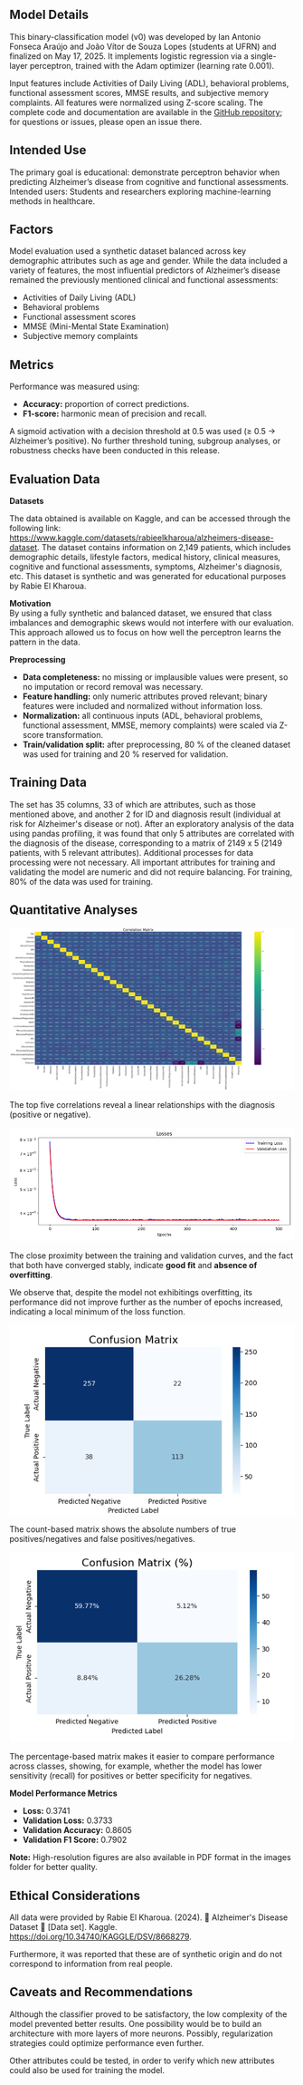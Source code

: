 ## Model Details

This binary-classification model (v0) was developed by Ian Antonio Fonseca Araújo and João Vítor de Souza Lopes (students at UFRN) and finalized on May 17, 2025. It implements logistic regression via a single-layer perceptron, trained with the Adam optimizer (learning rate 0.001).  

Input features include Activities of Daily Living (ADL), behavioral problems, functional assessment scores, MMSE results, and subjective memory complaints. All features were normalized using Z-score scaling. The complete code and documentation are available in the [GitHub repository](https://github.com/Onifin/PPGEEC2318/tree/main); for questions or issues, please open an issue there.

## Intended Use

The primary goal is educational: demonstrate perceptron behavior when predicting Alzheimer’s disease from cognitive and functional assessments.  
Intended users: Students and researchers exploring machine-learning methods in healthcare.  

## Factors

Model evaluation used a synthetic dataset balanced across key demographic attributes such as age and gender. While the data included a variety of features, the most influential predictors of Alzheimer’s disease remained the previously mentioned clinical and functional assessments:  
- Activities of Daily Living (ADL)  
- Behavioral problems  
- Functional assessment scores  
- MMSE (Mini-Mental State Examination)  
- Subjective memory complaints  


## Metrics

Performance was measured using:  
- **Accuracy:** proportion of correct predictions.  
- **F1-score:** harmonic mean of precision and recall.  

A sigmoid activation with a decision threshold at 0.5 was used (≥ 0.5 → Alzheimer’s positive). No further threshold tuning, subgroup analyses, or robustness checks have been conducted in this release. 

## Evaluation Data

**Datasets**  

The data obtained is available on Kaggle, and can be accessed through the following link: https://www.kaggle.com/datasets/rabieelkharoua/alzheimers-disease-dataset. The dataset contains information on 2,149 patients, which includes demographic details, lifestyle factors, medical history, clinical measures, cognitive and functional assessments, symptoms, Alzheimer's diagnosis, etc. This dataset is synthetic and was generated for educational purposes by Rabie El Kharoua.

**Motivation**  
By using a fully synthetic and balanced dataset, we ensured that class imbalances and demographic skews would not interfere with our evaluation. This approach allowed us to focus on how well the perceptron learns the pattern in the data.

**Preprocessing**  
- **Data completeness:** no missing or implausible values were present, so no imputation or record removal was necessary.  
- **Feature handling:** only numeric attributes proved relevant; binary features were included and normalized without information loss.  
- **Normalization:** all continuous inputs (ADL, behavioral problems, functional assessment, MMSE, memory complaints) were scaled via Z-score transformation.  
- **Train/validation split:** after preprocessing, 80 % of the cleaned dataset was used for training and 20 % reserved for validation.  

## Training Data

The set has 35 columns, 33 of which are attributes, such as those mentioned above, and another 2 for ID and diagnosis result (individual at risk for Alzheimer's disease or not). After an exploratory analysis of the data using pandas profiling, it was found that only 5 attributes are correlated with the diagnosis of the disease, corresponding to a matrix of 2149 x 5 (2149 patients, with 5 relevant attributes). Additional processes for data processing were not necessary. All important attributes for training and validating the model are numeric and did not require balancing. For training, 80% of the data was used for training.

## Quantitative Analyses

![Correlation Matrix](images/correlation_matrix.png)

The top five correlations reveal a linear relationships with the diagnosis (positive or negative).

![Training & Validation Losses](images/losses.png)

The close proximity between the training and validation curves, and the fact that both have converged stably, indicate **good fit** and **absence of overfitting**.

We observe that, despite the model not exhibitings overfitting, its performance did not improve further as the number of epochs increased, indicating a local minimum of the loss function.

![Confusion Matrix (Counts)](images/confusion_matrix.png)

The count-based matrix shows the absolute numbers of true positives/negatives and false positives/negatives.
 
![Confusion Matrix (%)](images/confusion_matrix_total_percent.png)

The percentage-based matrix makes it easier to compare performance across classes, showing, for example, whether the model has lower sensitivity (recall) for positives or better specificity for negatives.

**Model Performance Metrics**

- **Loss:** 0.3741  
- **Validation Loss:** 0.3733  
- **Validation Accuracy:** 0.8605  
- **Validation F1 Score:** 0.7902 

 **Note:** High-resolution figures are also available in PDF format in the images folder for better quality.  

## Ethical Considerations

All data were provided by Rabie El Kharoua. (2024). 🧠 Alzheimer's Disease Dataset 🧠 [Data set]. Kaggle. https://doi.org/10.34740/KAGGLE/DSV/8668279. 

Furthermore, it was reported that these are of synthetic origin and do not correspond to information from real people.

## Caveats and Recommendations

Although the classifier proved to be satisfactory, the low complexity of the model prevented better results. One possibility would be to build an architecture with more layers of more neurons. Possibly, regularization strategies could optimize performance even further.

Other attributes could be tested, in order to verify which new attributes could also be used for training the model.